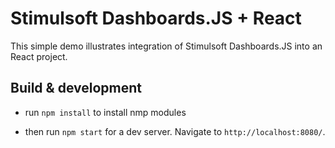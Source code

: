 # Stimulsoft Dashboards.JS + React

This simple demo illustrates integration of Stimulsoft Dashboards.JS into an React project.

## Build & development

* run ``` npm install ``` to install nmp modules

* then run ``` npm start ``` for a dev server. Navigate to ``` http://localhost:8080/ ```.

